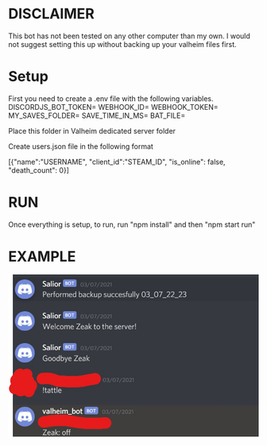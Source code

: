 # DISCLAIMER

This bot has not been tested on any other computer than my own. I would not suggest setting this up without backing up your valheim files first.

# Setup

First you need to create a .env file with the following variables.
DISCORDJS_BOT_TOKEN=
WEBHOOK_ID=
WEBHOOK_TOKEN=
MY_SAVES_FOLDER=
SAVE_TIME_IN_MS=
BAT_FILE=

Place this folder in Valheim dedicated server folder

Create users.json file in the following format

[{"name":"USERNAME", "client_id":"STEAM_ID", "is_online": false, "death_count": 0}]

# RUN

Once everything is setup, to run, run "npm install" and then "npm start run"

# EXAMPLE 

![](example1.jpg)
